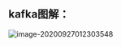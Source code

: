 ## kafka图解：

![image-20200927012303548](C:%5CUsers%5Clenovo%5CAppData%5CRoaming%5CTypora%5Ctypora-user-images%5Cimage-20200927012303548.png)